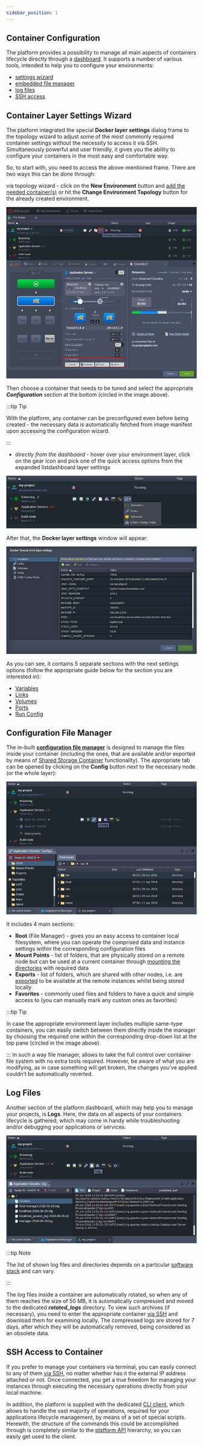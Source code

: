 ```yaml
---
sidebar_position: 1
---
```


## Container Configuration

The platform provides a possibility to manage all main aspects of containers lifecycle directly through a [dashboard](/docs/QuickStart/Dashboard%20Guide). It supports a number of various tools, intended to help you to configure your environments:

- [settings wizard](/docs/Container/Container%20Configuration/Configuration%20Tools#container-layer-settings-wizard)
- [embedded file manager](/docs/Container/Container%20Configuration/Configuration%20Tools#configuration-file-manager)
- [log files](/docs/Container/Container%20Configuration/Configuration%20Tools#log-files)
- [SSH access](/docs/Container/Container%20Configuration/Configuration%20Tools#ssh-access-to-container)

## Container Layer Settings Wizard

The platform integrated the special **Docker layer settings** dialog frame to the topology wizard to adjust some of the most commonly required container settings without the necessity to access it via SSH. Simultaneously powerful and user friendly, it gives you the ability to configure your containers in the most easy and comfortable way.

So, to start with, you need to access the above-mentioned frame. There are two ways this can be done through:

via topology wizard - click on the **New Environment** button and [add the needed container(s)](/docs/EnvironmentManagement/Setting%20Up%20Environment) or hit the **Change Environment Topology** button for the already created environment.

![Locale Dropdown](./img/ConfigurationTools/01-topology-wizard-layer-configuration.png)

Then choose a container that needs to be tuned and select the appropriate **_Configuration_** section at the bottom (circled in the image above).

:::tip Tip

With the platform, any container can be preconfigured even before being created - the necessary data is automatically fetched from image manifest upon accessing the configuration wizard.

:::

- _directly from the dashboard_ - hover over your environment layer, click on the gear icon and pick one of the quick access options from the expanded listdashboard layer settings

![Locale Dropdown](./img/ConfigurationTools/02-dashboard-layer-configurations.png)

After that, the **Docker layer settings** window will appear:

![Locale Dropdown](./img/ConfigurationTools/03-layer-settings-window.png)

As you can see, it contains 5 separate sections with the next settings options (follow the appropriate guide below for the section you are interested in):

- [Variables](/docs/Container/Container%20Configuration/Variables)
- [Links](/docs/Container/Container%20Configuration/Links)
- [Volumes](/docs/Container/Container%20Configuration/Volumes)
- [Ports](/docs/Container/Container%20Configuration/Ports)
- [Run Config](/docs/Container/Container%20Configuration/Run%20Configuration)

## Configuration File Manager

The in-built **[configuration file manager](/docs/ApplicationSetting/Configuration%20File%20Manager)** is designed to manage the files inside your container (including the ones, that are available and/or exported by means of [Shared Storage Container](/docs/Data%20Storage%20Container/Data%20Storage%20Overview) functionality). The appropriate tab can be opened by clicking on the **Config** button next to the necessary node (or the whole layer):

![Locale Dropdown](./img/ConfigurationTools/04-configuration-file-manager.png)

It includes 4 main sections:

- **Root** (File Manager) - gives you an easy access to container local filesystem, where you can operate the comprised data and instance settings within the corresponding configuration files
- **Mount Points** - list of folders, that are physically stored on a remote node but can be used at a current container through [mounting the directories](/docs/Data%20Storage%20Container/Data%20Sharing/Mount%20Points) with required data
- **Exports** - list of folders, which are shared with other nodes, i.e. are [exported](/docs/Data%20Storage%20Container/Data%20Sharing/Exporting%20Data%20for%20Sharing) to be available at the remote instances whilst being stored locally
- **Favorites** - commonly used files and folders to have a quick and simple access to (you can manually mark any custom ones as favorites)

:::tip Tip

In case the appropriate environment layer includes multiple same-type containers, you can easily switch between them directly inside the manager by choosing the required one within the corresponding drop-down list at the top pane (circled in the image above).

:::
In such a way file manager, allows to take the full control over container file system with no extra tools required. However, be aware of what you are modifying, as in case something will get broken, the changes you’ve applied couldn’t be automatically reverted.

## Log Files

Another section of the platform dashboard, which may help you to manage your projects, is **Logs**. Here, the data on all aspects of your containers lifecycle is gathered, which may come in handy while troubleshooting and/or debugging your applications or services.

![Locale Dropdown](./img/ConfigurationTools/05-node-log-manager.png)

:::tip Note

The list of shown log files and directories depends on a particular [software stack](/docs/QuickStart/Software%20Stack%20Versions) and can vary.

:::

The log files inside a container are automatically rotated, so when any of them reaches the size of 50 MB, it is automatically compressed and moved to the dedicated **_rotated_logs_** directory. To view such archives (if necessary), you need to enter the appropriate container [via SSH](/docs/Deployment%20Tools/SSH/SSH%20Access/Overview) and download them for examining locally. The compressed logs are stored for 7 days, after which they will be automatically removed, being considered as an obsolete data.

## SSH Access to Container

If you prefer to manage your containers via terminal, you can easily connect to any of them [via SSH](/docs/Deployment%20Tools/SSH/SSH%20Access/Overview), no matter whether has it the external IP address attached or not. Once connected, you get a true freedom for managing your instances through executing the necessary operations directly from your local machine.

In addition, the platform is supplied with the dedicated [CLI client](/docs/Deployment%20Tools/API%20&%20CLI/Platform%20CLI/Platform%20CLI%20Overview), which allows to handle the vast majority of operations, required for your applications lifecycle management, by means of a set of special scripts. Herewith, the structure of the commands this could be accomplished through is completely similar to the [platform API](https://cloudmydc.com/) hierarchy, so you can easily get used to the client.
